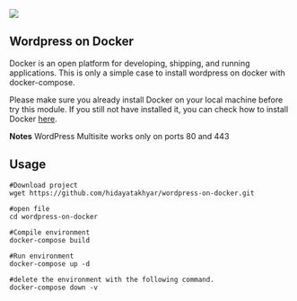 ![](https://search.brave.com/images?q=docker+logo&img=1)

## Wordpress on Docker
Docker is an open platform for developing, shipping, and running applications. This is only a simple case to install wordpress on docker with docker-compose.

Please make sure you already install Docker on your local machine before try this module. If you still not have installed it, you can check how to install Docker [here](https://docs.docker.com/engine/install/).

**Notes**
WordPress Multisite works only on ports 80 and 443

## Usage
```
#Download project
wget https://github.com/hidayatakhyar/wordpress-on-docker.git

#open file
cd wordpress-on-docker

#Compile environment
docker-compose build

#Run environment
docker-compose up -d

#delete the environment with the following command.
docker-compose down -v
```

